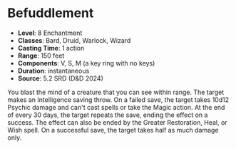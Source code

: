 # Befuddlement

- **Level**: 8 Enchantment
- **Classes**: Bard, Druid, Warlock, Wizard
- **Casting Time**: 1 action
- **Range**: 150 feet
- **Components**: V, S, M (a key ring with no keys)
- **Duration**: instantaneous
- **Source**: 5.2 SRD (D&D 2024)

You blast the mind of a creature that you can see within range. The target makes an Intelligence saving throw. On a failed save, the target takes 10d12 Psychic damage and can't cast spells or take the Magic action. At the end of every 30 days, the target repeats the save, ending the effect on a success. The effect can also be ended by the Greater Restoration, Heal, or Wish spell. On a successful save, the target takes half as much damage only.

